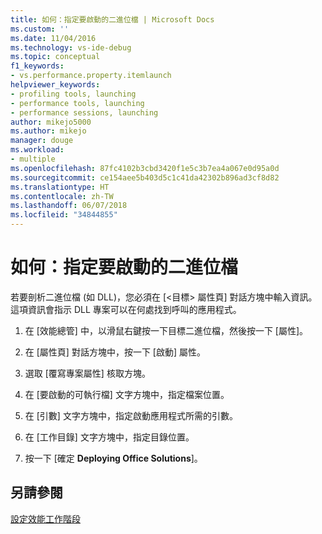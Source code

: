 ```yaml
---
title: 如何：指定要啟動的二進位檔 | Microsoft Docs
ms.custom: ''
ms.date: 11/04/2016
ms.technology: vs-ide-debug
ms.topic: conceptual
f1_keywords:
- vs.performance.property.itemlaunch
helpviewer_keywords:
- profiling tools, launching
- performance tools, launching
- performance sessions, launching
author: mikejo5000
ms.author: mikejo
manager: douge
ms.workload:
- multiple
ms.openlocfilehash: 87fc4102b3cbd3420f1e5c3b7ea4a067e0d95a0d
ms.sourcegitcommit: ce154aee5b403d5c1c41da42302b896ad3cf8d82
ms.translationtype: HT
ms.contentlocale: zh-TW
ms.lasthandoff: 06/07/2018
ms.locfileid: "34844855"
---
```

# <a name="how-to-specify-the-binary-to-start"></a>如何：指定要啟動的二進位檔

若要剖析二進位檔 (如 DLL)，您必須在 [\<目標> 屬性頁] 對話方塊中輸入資訊。 這項資訊會指示 DLL 專案可以在何處找到呼叫的應用程式。

1. 在 [效能總管] 中，以滑鼠右鍵按一下目標二進位檔，然後按一下 [屬性]。

2. 在 [屬性頁] 對話方塊中，按一下 [啟動] 屬性。

3. 選取 [覆寫專案屬性] 核取方塊。

4. 在 [要啟動的可執行檔] 文字方塊中，指定檔案位置。

5. 在 [引數] 文字方塊中，指定啟動應用程式所需的引數。

6. 在 [工作目錄] 文字方塊中，指定目錄位置。

7. 按一下 [確定 **Deploying Office Solutions**]。

## <a name="see-also"></a>另請參閱

[設定效能工作階段](../profiling/configuring-performance-sessions.md)